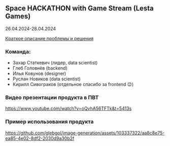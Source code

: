 ## Space HACKATHON with Game Stream (Lesta Games)
26.04.2024-28.04.2024

[Краткое описание проблемы и решения](Brochure.pdf)

### Команда:
- Захар Статкевич (лидер, data scientist)
- Глеб Головнёв (backend)
- Илья Ковунов (designer)
- Руслан Новиков (data scientist)
- Кирилл Сивограков (отдельное спасибо за frontend 😉)

### Видео презентации продукта в ПВТ
https://www.youtube.com/watch?v=oQvhA56TFTk&t=5413s

### Пример использования продукта
https://github.com/glebgol/image-generation/assets/103337322/aa8c8e75-ea85-4e02-8df2-2030d9a30b2f



